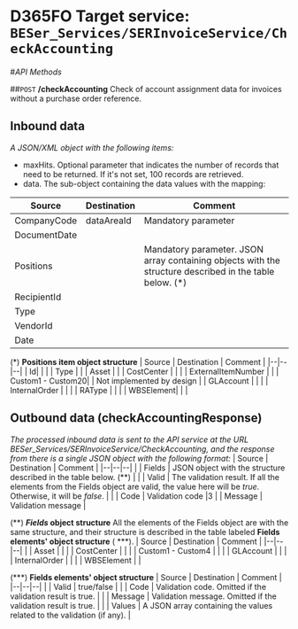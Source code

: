 # D365FO Target service: `BESer_Services/SERInvoiceService/CheckAccounting`

#_API Methods_

##`POST` **/checkAccounting**
Check of account assignment data for invoices without a purchase order reference.

## Inbound data

_A JSON/XML object with the following items:_
- maxHits. Optional parameter that indicates the number of records that need to be returned. If it's not set, 100 records are retrieved.
- data. The sub-object containing the data values with the mapping:

| Source | Destination | Comment |
|--|--|--|
| CompanyCode | dataAreaId | Mandatory parameter |
| DocumentDate | |
| Positions | | Mandatory parameter. JSON array containing objects with the structure described in the table below. (*) |
| RecipientId | | |
| Type | | |
| VendorId | | |
| Date | | |

(*) <b>Positions item object structure</b>
| Source | Destination | Comment |
|--|--|--|
| Id| | |
| Type | |
| Asset | |
| CostCenter | | |
| ExternalItemNumber | |
| Custom1 - Custom20| | Not implemented by design |
| GLAccount | | |
| InternalOrder | | |
| RAType | | |
| WBSElement| | |

## Outbound data (checkAccountingResponse)
_The processed inbound data is sent to the API service at the URL BESer_Services/SERInvoiceService/CheckAccounting, and the response from there is a single JSON object with the following format:_ 
| Source | Destination  | Comment |
|--|--|--|
| | Fields | JSON object with the structure described in the table below. (**) |
| | Valid | The validation result. If all the elements from the Fields object are valid, the value here will be _true_. Otherwise, it will be _false_. |
| | Code | Validation code |3
| | Message | Validation message |

(**) <b>_Fields_ object structure</b>
All the elements of the Fields object are with the same structure, and their structure is described in the table labeled **Fields elements' object structure** ( ***).
| Source | Destination | Comment |
|--|--|--|
| | Asset | |
| | CostCenter | |
| | Custom1 - Custom4 | |
| | GLAccount | |
| | InternalOrder | |
| | WBSElement | |

(***) **Fields elements' object structure**
| Source | Destination | Comment |
|--|--|--|
| | Valid | true/false |
| | Code | Validation code. Omitted if the validation result is true. |
| | Message | Validation message. Omitted if the validation result is true. |
| | Values | A JSON array containing the values related to the validation (if any). |